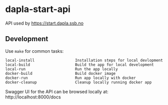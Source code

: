 # dapla-start-api

API used by https://start.dapla.ssb.no

## Development

Use `make` for common tasks:

```
local-install                  Installation steps for local devlopment
local-build                    Build the app for local development
local-run                      Run the app locally
docker-build                   Build docker image
docker-run                     Run app locally with docker
docker-cleanup                 Cleanup locally running docker app
```

Swagger UI for the API can be browsed locally at: http://localhost:8000/docs 
